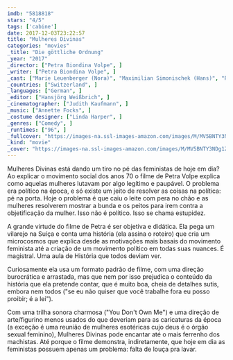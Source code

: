 ```yaml
---
imdb: "5818818"
stars: "4/5"
tags: ['cabine']
date: 2017-12-03T23:22:57
title: "Mulheres Divinas"
categories: "movies"
_title: "Die göttliche Ordnung"
_year: "2017"
_director: ["Petra Biondina Volpe", ]
_writer: ["Petra Biondina Volpe", ]
_cast: ["Marie Leuenberger (Nora)", "Maximilian Simonischek (Hans)", "Rachel Braunschweig (Theresa)", "Sibylle Brunner (Vroni)", "Marta Zoffoli (Graziella)", "Bettina Stucky (Magda)", "Noe Krejcí (Max)", "Finn Sutter (Luki)", "Peter Freiburghaus (Gottfried)", ]
_countries: ["Switzerland", ]
_languages: ["German", ]
_editor: ["Hansjörg Weißbrich", ]
_cinematographer: ["Judith Kaufmann", ]
_music: ["Annette Focks", ]
_costume designer: ["Linda Harper", ]
_genres: ["Comedy", ]
_runtimes: ["96", ]
_fullcover: "https://images-na.ssl-images-amazon.com/images/M/MV5BNTY3NDg1ZGMtZjU0ZC00M2ExLWEyZmMtMWY4NmZjZjFiMmUzXkEyXkFqcGdeQXVyMjI3NDAyNg@@.jpg"
_kind: "movie"
_cover: "https://images-na.ssl-images-amazon.com/images/M/MV5BNTY3NDg1ZGMtZjU0ZC00M2ExLWEyZmMtMWY4NmZjZjFiMmUzXkEyXkFqcGdeQXVyMjI3NDAyNg@@._V1._SX94_SY140_.jpg"
---
```

Mulheres Divinas está dando um tiro no pé das feministas de hoje em dia? Ao explicar o movimento social dos anos 70 o filme de Petra Volpe explica como aquelas mulheres lutavam por algo legítimo e paupável. O problema era político na época, e só existe um jeito de resolver as coisas na política: pé na porta. Hoje o problema é que caiu o leite com pera no chão e as mulheres resolverem mostrar a bunda e os peitos para irem contra a objetificação da mulher. Isso não é político. Isso se chama estupidez.

A grande virtude do filme de Petra é ser objetiva e didática. Ela pega um vilarejo na Suíça e conta uma história (ela assina o roteiro) que cria um microcosmos que explica desde as motivações mais basais do movimento feminista até a criação de um movimento político em todas suas nuances. É magistral. Uma aula de História que todos deviam ver.

Curiosamente ela usa um formato padrão de filme, com uma direção burocrática e arrastada, mas que nem por isso prejudica o conteúdo da história que ela pretende contar, que é muito boa, cheia de detalhes sutis, embora nem todos ("se eu não quiser que você trabalhe fora eu posso proibir; é a lei").

Com uma trilha sonora charmosa ("You Don't Own Me") e uma direção de arte/figurino menos usados do que deveriam para as caricaturas da época (a exceção é uma reunião de mulheres esotéricas cujo deus é o órgão sexual feminino), Mulheres Divinas pode encantar até o mais ferrenho dos machistas. Até porque o filme demonstra, indiretamente, que hoje em dia as feministas possuem apenas um problema: falta de louça pra lavar.
